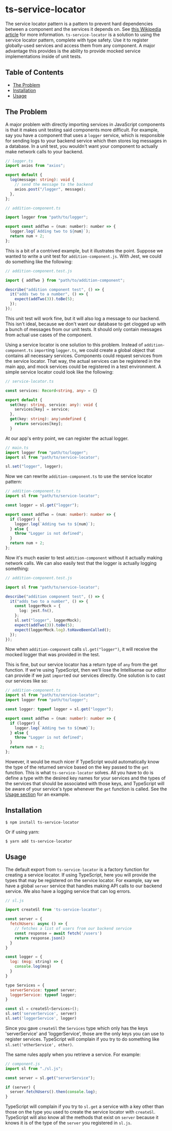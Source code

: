 # ts-service-locator

The service locator pattern is a pattern to prevent hard dependencies between a component and the services it depends on. See [this Wikipedia article](https://en.wikipedia.org/wiki/Service_locator_pattern) for more information. `ts-service-locator` is a solution to using the service locator pattern, complete with type safety. Use it to register globally-used services and access them from any component. A major advantage this provides is the ability to provide mocked service implementations inside of unit tests.

## Table of Contents

- [The Problem](#the-problem)
- [Installation](#installation)
- [Usage](#usage)

## The Problem

A major problem with directly importing services in JavaScript components is that it makes unit testing said components more difficult. For example, say you have a component that uses a `logger` service, which is responsible for sending logs to your backend service which then stores log messages in a database. In a unit test, you wouldn't want your component to actually make network calls to your backend.

```ts
// logger.ts
import axios from "axios";

export default {
  log(message: string): void {
    // send the message to the backend
    axios.post("/logger", message);
  },
};
```

```js
// addition-component.ts

import logger from "path/to/logger";

export const addTwo = (num: number): number => {
  logger.log(`Adding two to ${num}`);
  return num + 2;
};
```

This is a bit of a contrived example, but it illustrates the point. Suppose we wanted to write a unit test for `addition-component.js`. With Jest, we could do something like the following:

```js
// addition-component.test.js

import { addTwo } from "path/to/addition-component";

describe("addition component test", () => {
  it("adds two to a number", () => {
    expect(addTwo(3)).toBe(5);
  });
});
```

This unit test will work fine, but it will also log a message to our backend. This isn't ideal, because we don't want our database to get clogged up with a bunch of messages from our unit tests. It should only contain messages from actual use cases of the component.

Using a service locator is one solution to this problem. Instead of `addition-component.ts` `import`ing `logger.ts`, we could create a global object that contains all necessary services. Components could request services from the service locator. That way, the actual services can be registered in the main app, and mock services could be registered in a test environment. A simple service locator could look like the following:

```ts
// service-locator.ts

const services: Record<string, any> = {}

export default {
  set(key: string, service: any): void {
    services[key] = service;
  },
  get(key: string): any|undefined {
    return services[key];
  }
```

At our app's entry point, we can register the actual logger.

```ts
// main.ts
import logger from "path/to/logger";
import sl from "path/to/service-locator";

sl.set("logger", logger);
```

Now we can rewrite `addition-component.ts` to use the service locator pattern:

```ts
// addition-component.ts
import sl from "path/to/service-locator";

const logger = sl.get("logger");

export const addTwo = (num: number): number => {
  if (logger) {
    logger.log(`Adding two to ${num}`);
  } else {
    throw "Logger is not defined";
  }
  return num + 2;
};
```

Now it's much easier to test `addition-component` without it actually making network calls. We can also easily test that the logger is actually logging something:

```ts
// addition-component.test.js

import sl from "path/to/service-locator";

describe("addition component test", () => {
  it("adds two to a number", () => {
    const loggerMock = {
      log: jest.fn(),
    };
    sl.set("logger", loggerMock);
    expect(addTwo(3)).toBe(5);
    expect(loggerMock.log).toHaveBeenCalled();
  });
});
```

Now when `addition-component` calls `sl.get("logger")`, it will receive the mocked logger that was provided in the test.

This is fine, but our service locator has a return type of `any` from the get function. If we're using TypeScript, then we'll lose the Intellisense our editor can provide if we just `import`ed our services directly. One solution is to cast our services like so:

```ts
// addition-component.ts
import sl from "path/to/service-locator";
import logger from "path/to/logger";

const logger: typeof logger = sl.get("logger");

export const addTwo = (num: number): number => {
  if (logger) {
    logger.log(`Adding two to ${num}`);
  } else {
    throw "Logger is not defined";
  }
  return num + 2;
};
```

However, it would be much nicer if TypeScript would automatically know the type of the returned service based on the key passed to the `get` function. This is what `ts-service-locator` solves. All you have to do is define a type with the desired key names for your services and the types of the services that should be associated with those keys, and TypeScript will be aware of your service's type whenever the `get` function is called. See the [Usage section](#usage) for an example.

## Installation

```
$ npm install ts-service-locator
```

Or if using yarn:

```
$ yarn add ts-service-locator
```

## Usage

The default export from `ts-service-locator` is a factory function for creating a service locator. If using TypeScript, here you will provide the types that may be registered on the service locator. For example, say we have a global `server` service that handles making API calls to our backend service. We also have a logging service that can log errors.

```js
// sl.js

import createSl from 'ts-service-locator';

const server = {
  fetchUsers: async () => {
    // fetches a list of users from our backend service
    const response = await fetch('/users')
    return response.json()
  }
}

const logger = {
  log: (msg: string) => {
    console.log(msg)
  }
}

type Services = {
  serverService: typeof server;
  loggerService: typeof logger;
}

const sl = createSl<Services>();
sl.set('serverService', server)
sl.set('loggerService', logger)
```

Since you gave `createSl` the `Services` type which only has the keys 'serverService' and 'loggerService', those are the only keys you can use to register services. TypeScript will complain if you try to do something like `sl.set('otherService', other)`.

The same rules apply when you retrieve a service. For example:

```js
// component.js
import sl from "./sl.js";

const server = sl.get("serverService");

if (server) {
  server.fetchUsers().then(console.log);
}
```

TypeScript will complain if you try to `sl.get` a service with a key other than those on the type you used to create the service locator with `createSl`. TypeScript will also know all the methods that exist on `server` because it knows it is of the type of the `server` you registered in `sl.js`.
